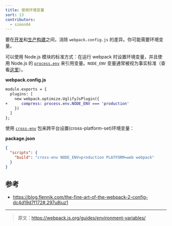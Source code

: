 ```yaml
---
title: 使用环境变量
sort: 13
contributors:
  - simon04
---
```


要在[开发](/guides/development)和[生产构建](/guides/production)之间，消除 `webpack.config.js` 的差异。你可能需要环境变量。

可以使用 Node.js 模块的标准方式：在运行 webpack 时设置环境变量，并且使用 Node.js 的 [`process.env`](https://nodejs.org/api/process.html#process_process_env) 来引用变量。`NODE_ENV` 变量通常被视为事实标准（查看[这里](https://dzone.com/articles/what-you-should-know-about-node-env)）。

**webpack.config.js**

```diff
module.exports = {
  plugins: [
    new webpack.optimize.UglifyJsPlugin({
+      compress: process.env.NODE_ENV === 'production'
    })
  ]
};
```

使用 [`cross-env`](https://www.npmjs.com/package/cross-env) 包来跨平台设置(cross-platform-set)环境变量：

**package.json**

```json
{
  "scripts": {
    "build": "cross-env NODE_ENV=production PLATFORM=web webpack"
  }
}
```


## 参考
* https://blog.flennik.com/the-fine-art-of-the-webpack-2-config-dc4d19d7f172#.297u8iuz1

***

> 原文：https://webpack.js.org/guides/environment-variables/